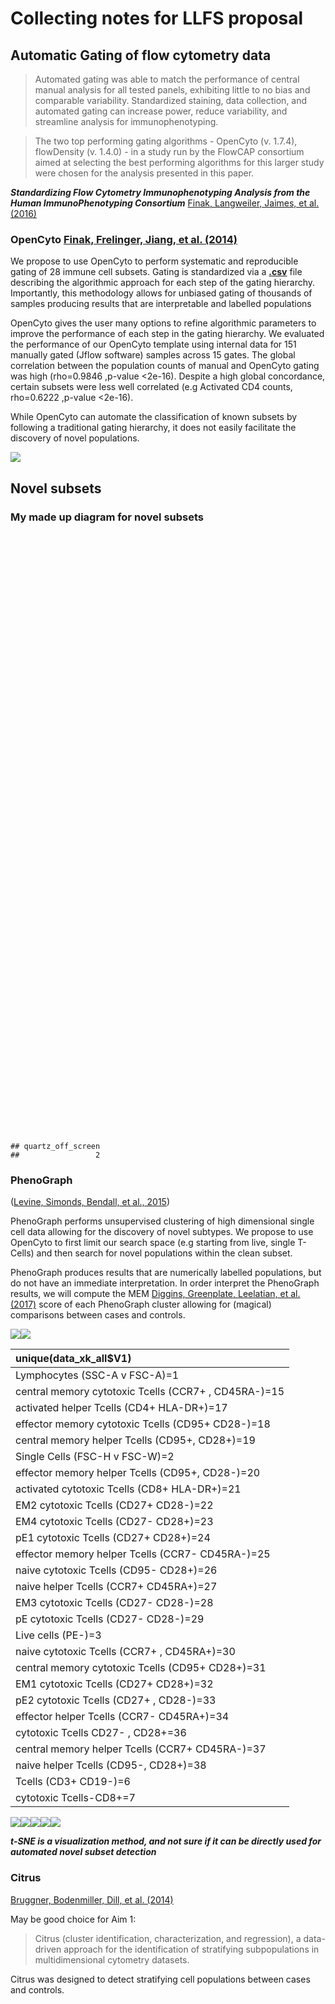 # Collecting notes for LLFS proposal



## Automatic Gating of flow cytometry data

>  Automated gating was able to match the performance of central manual analysis for all tested panels, exhibiting little to no bias and comparable variability. Standardized staining, data collection, and automated gating can increase power, reduce variability, and streamline analysis for immunophenotyping.

> The two top performing gating algorithms - OpenCyto (v. 1.7.4), flowDensity (v. 1.4.0) - in a study run by the FlowCAP consortium aimed at selecting the best performing algorithms for this larger study were chosen for the analysis presented in this paper. 

***Standardizing Flow Cytometry Immunophenotyping Analysis from the Human ImmunoPhenotyping Consortium***
<a name=cite-Finak_2016></a>[Finak, Langweiler, Jaimes, et al. (2016)](https://doi.org/10.1038%2Fsrep20686)

### OpenCyto <a name=cite-Finak_2014></a>[Finak, Frelinger, Jiang, et al. (2014)](https://doi.org/10.1371%2Fjournal.pcbi.1003806)



We propose to use OpenCyto to perform systematic and reproducible gating of 28 immune cell subsets. Gating is standardized via a **[.csv](https://github.com/PankratzLab/auto-fcs/blob/master/explore/openCyto/lymph.dev.b.csv)** file describing the algorithmic approach for each step of the gating hierarchy. Importantly, this methodology allows for unbiased gating of thousands of samples producing results that are interpretable and labelled populations

OpenCyto gives the user many options to refine algorithmic parameters to improve the performance of each step in the gating hierarchy. We evaluated the performance of our OpenCyto template using internal data for 151 manually gated (Jflow software) samples across 15 gates. The global correlation between the population counts of manual and OpenCyto gating was high (rho=0.9846 ,p-value <2e-16). Despite a high global concordance, certain subsets were less well correlated (e.g Activated CD4 counts, rho=0.6222 ,p-value <2e-16).

While OpenCyto can automate the classification of known subsets by following a traditional gating hierarchy, it does not easily facilitate the discovery of novel populations. 



![](index_files/figure-html/unnamed-chunk-1-1.png)<!-- -->


## Novel subsets


### My made up diagram for novel subsets

<!--html_preserve--><div id="htmlwidget-eefd66ee12770ea3132d" style="width:672px;height:480px;" class="visNetwork html-widget"></div>
<script type="application/json" data-for="htmlwidget-eefd66ee12770ea3132d">{"x":{"nodes":{"id":[1,2,3,4,5,6,7],"group":["chr","chr","chr","chr","chr","chr","chr"],"label":["OpenCyto:trim to primary subset","Primary subset (T- or B-Cells?)","Phenograph","Compute MEM score","Find discriminating populations for Case/Control","Citrus","Visualize with t-SNE"],"shape":["ellipse","ellipse","ellipse","ellipse","ellipse","ellipse","ellipse"]},"edges":{"id":[1,2,3,4,5,6,7,8],"from":[1,2,2,3,4,5,6,5],"to":[2,3,6,4,5,7,5,7],"label":["related","related","related","related","related","related","related","related"]},"nodesToDataframe":true,"edgesToDataframe":true,"options":{"width":"100%","height":"100%","nodes":{"shape":"dot"},"manipulation":{"enabled":false},"edges":{"arrows":{"to":{"enabled":true,"scaleFactor":1}}},"physics":{"stabilization":{"enabled":true,"onlyDynamicEdges":false,"fit":true}},"layout":{"improvedLayout":true}},"groups":"chr","width":null,"height":null,"idselection":{"enabled":false},"byselection":{"enabled":false},"main":null,"submain":null,"footer":null},"evals":[],"jsHooks":[]}</script><!--/html_preserve--><!--html_preserve--><div id="htmlwidget-8977ff6bc5442a8d4894" style="width:672px;height:480px;" class="grViz html-widget"></div>
<script type="application/json" data-for="htmlwidget-8977ff6bc5442a8d4894">{"x":{"diagram":"digraph {\n\ngraph [layout = \"neato\",\n       outputorder = \"edgesfirst\"]\n\nnode [fontname = \"Helvetica\",\n     fontsize = \"10\",\n     shape = \"circle\",\n     fixedsize = \"true\",\n     width = \"0.5\",\n     style = \"filled\",\n     fillcolor = \"aliceblue\",\n     color = \"gray70\",\n     fontcolor = \"gray50\"]\n\nedge [len = \"1.5\",\n     color = \"gray40\",\n     arrowsize = \"0.5\"]\n\n  \"1\" [label = \"OpenCyto:trim to primary subset\", shape = \"ellipse\"] \n  \"2\" [label = \"Primary subset (T- or B-Cells?)\", shape = \"ellipse\"] \n  \"3\" [label = \"Phenograph\", shape = \"ellipse\"] \n  \"4\" [label = \"Compute MEM score\", shape = \"ellipse\"] \n  \"5\" [label = \"Find discriminating populations for Case/Control\", shape = \"ellipse\"] \n  \"6\" [label = \"Citrus\", shape = \"ellipse\"] \n  \"7\" [label = \"Visualize with t-SNE\", shape = \"ellipse\"] \n\"1\"->\"2\" [id = \"1\"] \n\"2\"->\"3\" [id = \"2\"] \n\"2\"->\"6\" [id = \"3\"] \n\"3\"->\"4\" [id = \"4\"] \n\"4\"->\"5\" [id = \"5\"] \n\"5\"->\"7\" [id = \"6\"] \n\"6\"->\"5\" [id = \"7\"] \n\"5\"->\"7\" [id = \"8\"] \n}","config":{"engine":null,"options":null}},"evals":[],"jsHooks":[]}</script><!--/html_preserve-->

```
## quartz_off_screen 
##                 2
```


### PhenoGraph
<a name=cite-Levine_2015></a>([Levine, Simonds, Bendall, et al., 2015](https://doi.org/10.1016%2Fj.cell.2015.05.047))

PhenoGraph performs unsupervised clustering of high dimensional single cell data allowing for the discovery of novel subtypes. We propose to use OpenCyto to first limit our search space (e.g starting from live, single T-Cells) and then search for novel populations within the clean subset.

PhenoGraph produces results that are numerically labelled populations, but do not have an immediate interpretation. In order interpret the PhenoGraph results, we will compute the MEM <a name=cite-Diggins_2017></a>[Diggins, Greenplate, Leelatian, et al. (2017)](https://doi.org/10.1038%2Fnmeth.4149) score of each PhenoGraph cluster allowing for (magical) comparisons between cases and controls.

![](index_files/figure-html/pgraph-1.png)<!-- -->![](index_files/figure-html/pgraph-2.png)<!-- -->


|unique(data_xk_all$V1)                               |
|:----------------------------------------------------|
|Lymphocytes (SSC-A v FSC-A)=1                        |
|central memory cytotoxic Tcells (CCR7+ , CD45RA-)=15 |
|activated helper Tcells (CD4+ HLA-DR+)=17            |
|effector memory cytotoxic Tcells (CD95+ CD28-)=18    |
|central memory helper Tcells (CD95+, CD28+)=19       |
|Single Cells (FSC-H v FSC-W)=2                       |
|effector memory helper Tcells (CD95+, CD28-)=20      |
|activated cytotoxic Tcells (CD8+ HLA-DR+)=21         |
|EM2 cytotoxic Tcells (CD27+  CD28-)=22               |
|EM4 cytotoxic Tcells (CD27-  CD28+)=23               |
|pE1 cytotoxic Tcells (CD27+  CD28+)=24               |
|effector memory helper Tcells (CCR7- CD45RA-)=25     |
|naive cytotoxic Tcells (CD95- CD28+)=26              |
|naive helper Tcells (CCR7+ CD45RA+)=27               |
|EM3 cytotoxic Tcells (CD27-  CD28-)=28               |
|pE cytotoxic Tcells (CD27-  CD28-)=29                |
|Live cells (PE-)=3                                   |
|naive cytotoxic Tcells (CCR7+ , CD45RA+)=30          |
|central memory cytotoxic Tcells (CD95+ CD28+)=31     |
|EM1 cytotoxic Tcells (CD27+  CD28+)=32               |
|pE2 cytotoxic Tcells (CD27+ , CD28-)=33              |
|effector helper Tcells (CCR7- CD45RA+)=34            |
|cytotoxic Tcells CD27- , CD28+=36                    |
|central memory helper Tcells (CCR7+ CD45RA-)=37      |
|naive helper Tcells (CD95-, CD28+)=38                |
|Tcells (CD3+ CD19-)=6                                |
|cytotoxic Tcells-CD8+=7                              |

![](index_files/figure-html/pgraphs3-1.png)<!-- -->![](index_files/figure-html/pgraphs3-2.png)<!-- -->![](index_files/figure-html/pgraphs3-3.png)<!-- -->![](index_files/figure-html/pgraphs3-4.png)<!-- -->![](index_files/figure-html/pgraphs3-5.png)<!-- -->


***t-SNE is a visualization method, and not sure if it can be directly used for automated novel subset detection***


### Citrus
<a name=cite-Bruggner_2014></a>[Bruggner, Bodenmiller, Dill, et al. (2014)](https://doi.org/10.1073%2Fpnas.1408792111)



May be good choice for Aim 1:

>  Citrus (cluster identification, characterization, and regression), a data-driven approach for the identification of stratifying subpopulations in multidimensional cytometry datasets.

Citrus was designed to detect stratifying cell populations between cases and controls.








